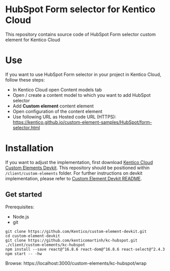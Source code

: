 # HubSpot Form selector for Kentico Cloud

This repository contains source code of HubSpot Form selector custom element for Kentico Cloud

# Use

If you want to use HubSpot Form selector in your project in Kentico Cloud, follow these steps:

* In Kentico Cloud open Content models tab
* Open / create a content model to which you want to add HubSpot selector
* Add **Custom element** content element
* Open configuration of the content element
* Use following URL as Hosted code URL (HTTPS): https://kentico.github.io/custom-element-samples/HubSpot/form-selector.html

# Installation

If you want to adjust the implementation, first download [Kentico Cloud Custom Elements Devkit](https://github.com/kentico/custom-element-devkit). This repository should be positioned within `/client/custom-elements` folder. For further instructions on devkit implementation, please refer to [Custom Element Devkit README](https://github.com/Kentico/custom-element-devkit/blob/master/readme.md).

## Get started

Prerequisites:
* Node.js
* git

```
git clone https://github.com/Kentico/custom-element-devkit.git
cd custom-element-devkit
git clone https://github.com/kenticomartinh/kc-hubspot.git ./client/custom-elements/kc-hubspot
npm install --save react@^16.8.6 react-dom@^16.8.6 react-select@^2.4.3
npm start -- -hw
```

Browse: https://localhost:3000/custom-elements/kc-hubspot/wrap
